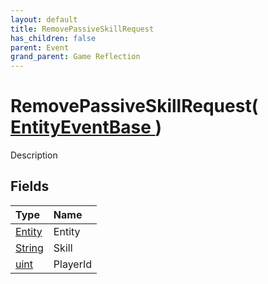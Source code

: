 ```yaml
---
layout: default
title: RemovePassiveSkillRequest
has_children: false
parent: Event
grand_parent: Game Reflection
---
```

# RemovePassiveSkillRequest( [ EntityEventBase ](/riftbreaker-wiki/docs/game-reflection/events/entity_event_base/) )
Description 

## Fields

| Type | Name |
|:----------|:--------------|
| [Entity](/riftbreaker-wiki/docs/game-reflection/classes/entity/) | Entity |
| [String](/riftbreaker-wiki/docs/game-reflection/components/string/) | Skill |
| [uint](/riftbreaker-wiki/docs/game-reflection/components/uint/) | PlayerId |

